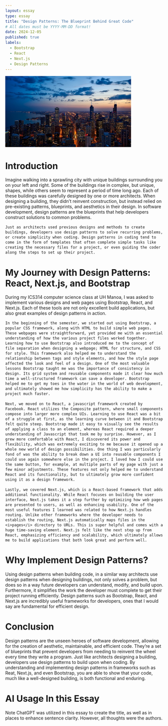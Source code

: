 ```yaml
---
layout: essay
type: essay
title: "Design Patterns: The Blueprint Behind Great Code"
# All dates must be YYYY-MM-DD format!
date: 2024-12-05
published: true
labels:
  - Bootstrap
  - React
  - Next.js
  - Design Patterns
---
```


<img width="400px" class="rounded float-start pe-4" src="../img/city.jpg">

# Introduction 
  Imagine walking into a sprawling city with unique buildings surrounding you on your left and right. Some of the buildings rise in complex, but unique, shapes, while others seem to represent a period of time long ago. Each of these buildings was carefully designed by one or more architects. When designing a building, they didn’t reinvent construction, but instead relied on pre-existing patterns, blueprints, and aesthetics in their design. In software development, design patterns are the blueprints that help developers construct solutions to common problems. 

	Just as architects used previous designs and methods to create buildings, developers use design patterns to solve recurring problems, or create simplicity when coding. Design patterns in coding tend to come in the form of templates that often complete simple tasks like creating the necessary files for a project, or even guiding the coder along the steps to set up their project. 

# My Journey with Design Patterns: React, Next.js, and Bootstrap
  During my ICS314 computer science class at UH Manoa, I was asked to implement various designs and web pages using Bootstrap, React, and Next.js. Each of these tools are not only excellent build applications, but also great examples of design patterns in action.

	In the beginning of the semester, we started out using Bootstrap, a popular CSS framework, along with HTML to build simple web pages. These webpages were straightforward, yet provided me with an essential understanding of how the various project files worked together. Learning how to use Bootstrap also introduced me to the concept of file separation when designing a webpage; HTML for structure, and CSS for style. This framework also helped me to understand the relationship between tags and style elements, and how the style page affected the look and feel of a design. One of the most valuable lessons Bootstrap taught me was the importance of consistency in design. Its grid system and reusable components made it clear how much time a well-structured framework can save a developer. Bootstrap helped me to get my toes in the water in the world of web development, and ultimately showed me how simplicity has the ability to make a project much faster. 

	Next, we moved on to React, a javascript framework created by Facebook. React utilizes the Composite pattern, where small components compose into larger more complex UIs. Learning to use React was a bit of a struggle at first, as the learning curve between it and Bootstrap felt quite steep. Bootstrap made it easy to visually see the results of applying a class to an element, whereas React required a deeper understanding of Javascript that took me by surprise. However, as I grew more comfortable with React, I discovered its power and flexibility, which was extremely exciting to me because it opened up a whole new world of design possibilities. One thing I was particularly fond of was the ability to break down a UI into reusable components I could use again somewhere else in the project. I loved how I could use the same button, for example, at multiple parts of my page with just a few minor adjustments. These features not only helped me to understand React and its functionality, but to ultimately grow more confident using it as a design framework.

	Lastly, we covered Next.js, which is a React-based framework that adds additional functionality. While React focuses on building the user interface, Next.js takes it a step further by optimizing how web pages are presented to users, as well as enhancing usability. One of the most useful features I learned was related to how Next.js handles routing. Unlike other frameworks where the developer needs to establish the routing, Next.js automatically maps files in the <i>pages</i> directory to URLs. This is super helpful and comes with a huge time-saving element. Next.js felt like the next step up from React, emphasizing efficiency and scalability, which ultimately allows me to build applications that both look great and perform well. 

# Why Implement Design Patterns?
  Using design patterns when building code, in a similar way architects use design patterns when designing buildings, not only solves a problem, but does so in a way future developers can understand, modify, and build upon. Furthermore, it simplifies the work the developer must complete to get their project running efficiently. Design patterns such as Bootstrap, React, and Next.js are incredibly useful frameworks for developers, ones that I would say are fundamental for efficient design. 

# Conclusion 
  Design patterns are the unseen heroes of software development, allowing for the creation of aesthetic, maintainable, and efficient code. They’re a set of blueprints that prevent developers from needing to reinvent the wheel every time they write a program. Just like architects designing a building, developers use design patterns to build upon when coding. By understanding and implementing design patterns in frameworks such as Reat, Next.js, and even Bootstrap, you are able to show that your code, much like a well-designed building, is both functional and enduring. 

# AI Usage In this Essay
Note ChatGPT was utilized in this essay to create the title, as well as in places to enhance sentence clarity. However, all thoughts were the authors. 




